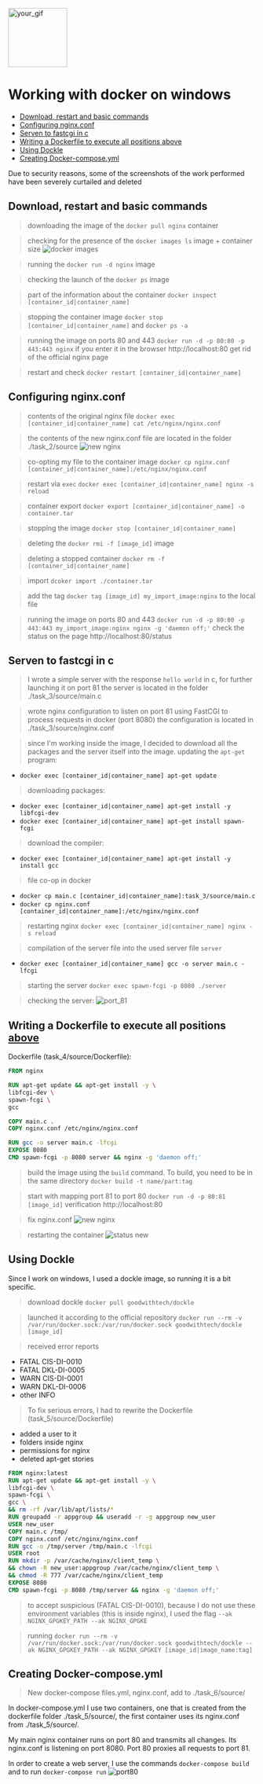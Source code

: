 <a href="https://www.docker.com/">
    <img src="https://github.com/JoKeRooo7/JoKeRooo7/blob/develop/icons/icons8-docker-240.png" alt="your_gif" 
       width="120" height="120">
</a>

# Working with docker on windows

* [Download, restart and basic commands](#download-restart-and-basic-commands)
* [Configuring nginx.conf](#configuring-nginxconf)
* [Serven to fastcgi in c](#serven-to-fastcgi-in-c)
* [Writing a Dockerfile to execute all positions above](#writing-a-dockerfile-to-execute-all-positions-aboveserven-to-fastcgi-in-c)
* [Using Dockle](#using-dockle)
* [Creating Docker-compose.yml](#creating-docker-composeyml)

Due to security reasons, some of the screenshots of the work performed have been severely curtailed and deleted


## Download, restart and basic commands

> downloading the image of the `docker pull nginx` container

> checking for the presence of the `docker images ls` image + container size
![docker images](src/task_1/image/docker_image_ls.png)

> running the `docker run -d nginx` image

> checking the launch of the `docker ps` image

> part of the information about the container `docker inspect [container_id|container_name]`

> stopping the container image `docker stop [container_id|container_name]` and `docker ps -a`

> running the image on ports 80 and 443 `docker run -d -p 80:80 -p 443:443 nginx`
> if you enter it in the browser http://localhost:80 get rid of the official nginx page

> restart and check `docker restart [container_id|container_name]`


## Configuring nginx.conf

> contents of the original nginx file `docker exec [container_id|container_name] cat /etc/nginx/nginx.conf`

> the contents of the new nginx.conf file are located in the folder ./task_2/source
![new nginx](src/task_2/image/nginx_conf_source.png)

> co-opting my file to the container image `docker cp nginx.conf [container_id|container_name]:/etc/nginx/nginx.conf`

> restart via `exec` `docker exec [container_id|container_name] nginx -s reload`

> container export `docker export [container_id|container_name] -o container.tar`

> stopping the image `docker stop [container_id|container_name]`

> deleting the `docker rmi -f [image_id]` image

> deleting a stopped container `docker rm -f [container_id|container_name]`

> import `dcoker import ./container.tar`

> add the tag `docker tag [image_id] my_import_image:nginx` to the local file

> running the image on ports 80 and 443 `docker run -d -p 80:80 -p 443:443 my_import_image:nginx nginx -g 'daemon off;'`
> check the status on the page http://localhost:80/status


## Serven to fastcgi in c

> I wrote a simple server with the response `hello world` in c, for further launching it on port 81
> the server is located in the folder ./task_3/source/main.c

> wrote nginx configuration to listen on port 81 using FastCGI to process requests in docker (port 8080)
> the configuration is located in ./task_3/source/nginx.conf

> since I'm working inside the image, I decided to download all the packages and the server itself into the image.
> updating the `apt-get` program:
* `docker exec [container_id|container_name] apt-get update`
> downloading packages:
* `docker exec [container_id|container_name] apt-get install -y libfcgi-dev`
* `docker exec [container_id|container_name] apt-get install spawn-fcgi`
> download the compiler:
* `docker exec [container_id|container_name] apt-get install -y install gcc`

> file co-op in docker
* `docker cp main.c [container_id|container_name]:task_3/source/main.c`
* `docker cp nginx.conf [container_id|container_name]:/etc/nginx/nginx.conf`

> restarting nginx `docker exec [container_id|container_name] nginx -s reload`

> compilation of the server file into the used server file `server`
* `docker exec [container_id|container_name] gcc -o server main.c -lfcgi`

> starting the server `docker exec spawn-fcgi -p 8080 ./server`

> checking the server:
![port_81](src/task_3/image/port_81.png)


## Writing a Dockerfile to execute all positions [above](#serven-to-fastcgi-in-c)

Dockerfile (task_4/source/Dockerfile):

``` Dockerfile
FROM nginx

RUN apt-get update && apt-get install -y \
libfcgi-dev \
spawn-fcgi \
gcc

COPY main.c .
COPY nginx.conf /etc/nginx/nginx.conf

RUN gcc -o server main.c -lfcgi
EXPOSE 8080
CMD spawn-fcgi -p 8080 server && nginx -g 'daemon off;'
```

> build the image using the `build` command. To build, you need to be in the same directory
> `docker build -t name/part:tag`

> start with mapping port 81 to port 80 `docker run -d -p 80:81 [image_id]`
> verification http://localhost:80

> fix nginx.conf
![new nginx](src/task_4/image/тпштч_сшта.png)

> restarting the container
![status new](src/task_4/image/исправленный%20nginx.png)


## Using Dockle

Since I work on windows, I used a dockle image, so running it is a bit specific.

> download dockle `docker pull goodwithtech/dockle`

> launched it according to the official repository `docker run --rm -v /var/run/docker.sock:/var/run/docker.sock goodwithtech/dockle [image_id]`

> received error reports
* FATAL CIS-DI-0010
* FATAL DKL-DI-0005
* WARN CIS-DI-0001
* WARN DKL-DI-0006
* other INFO

> To fix serious errors, I had to rewrite the Dockerfile (task_5/source/Dockerfile)
* added a user to it
* folders inside nginx
* permissions for nginx
* deleted apt-get stories

``` Dockerfile
FROM nginx:latest
RUN apt-get update && apt-get install -y \
libfcgi-dev \
spawn-fcgi \
gcc \
&& rm -rf /var/lib/apt/lists/*
RUN groupadd -r appgroup && useradd -r -g appgroup new_user
USER new_user
COPY main.c /tmp/
COPY nginx.conf /etc/nginx/nginx.conf
RUN gcc -o /tmp/server /tmp/main.c -lfcgi
USER root
RUN mkdir -p /var/cache/nginx/client_temp \
&& chown -R new_user:appgroup /var/cache/nginx/client_temp \
&& chmod -R 777 /var/cache/nginx/client_temp
EXPOSE 8080
CMD spawn-fcgi -p 8080 /tmp/server && nginx -g 'daemon off;'
```

> to accept suspicious (FATAL CIS-DI-0010), because I do not use these environment variables (this is inside nginx), I used the flag `--ak NGINX_GPGKEY_PATH --ak NGINX_GPGKE`

> running `docker run --rm -v /var/run/docker.sock:/var/run/docker.sock goodwithtech/dockle --ak NGINX_GPGKEY_PATH --ak NGINX_GPGKEY [image_id|image_name:tag]`


## Creating Docker-compose.yml

> New docker-compose files.yml, nginx.conf, add to ./task_6/source/

In docker-compose.yml I use two containers, one that is created from the dockerfile folder ./task_5/source/, the first container uses its nginx.conf from ./task_5/source/.

My main nginx container runs on port 80 and transmits all changes.
Its nginx.conf is listening on port 8080. Port 80 proxies all requests to port 81.

In order to create a web server, I use the commands `docker-compose build` and to run `docker-compose run`
![port80](src/task_6/image/port80.png)

